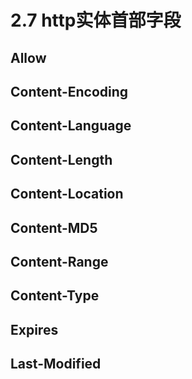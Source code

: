 # 2.7 http实体首部字段

## Allow

## Content-Encoding

## Content-Language

## Content-Length

## Content-Location

## Content-MD5

## Content-Range

## Content-Type

## Expires

## Last-Modified